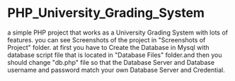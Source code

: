 # PHP_University_Grading_System
a simple PHP project that works as a University Grading System with lots of features.
you can see Screenshots of the project in "Screenshots of Project" folder.
at first you have to Create the Database in Mysql with database script file that is located in "Database Files" folder.and then you should change "db.php" file so that the Database Server and Database username and password match your own Database Server and Credential.
